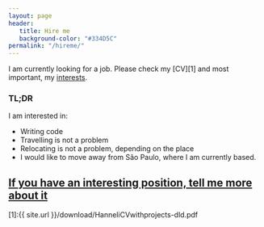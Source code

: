 ```yaml
---
layout: page
header:
   title: Hire me
   background-color: "#334D5C"
permalink: "/hireme/"
---
```


I am currently looking for a job. Please check my [CV][1] and most important, my [interests](/interests).

### TL;DR
I am interested in:
* Writing code
* Travelling is not a problem
* Relocating is not a problem, depending on the place
* I would like to move away from São Paulo, where I am currently based.

## [If you have an interesting position, tell me more about it](https://docs.google.com/forms/d/e/1FAIpQLSeitvbdokQiYbOaBi2_DUhl8Q5biz0nKEAy-0FVpOZgM9PU4g/viewform?usp=sf_link)

[1]:{{ site.url }}/download/HanneliCVwithprojects-dld.pdf

